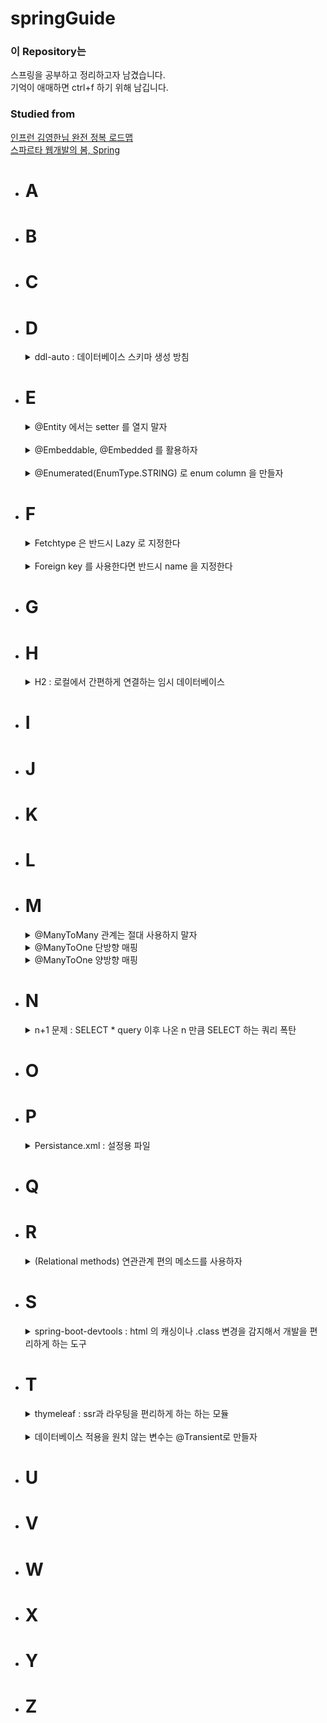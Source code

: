 # springGuide

### 이 Repository는

스프링을 공부하고 정리하고자 남겼습니다.   
기억이 애매하면 ctrl+f 하기 위해 남깁니다.

### Studied from

[인프런 김영한님 완전 정복 로드맵](https://www.inflearn.com/roadmaps/149)   
[스파르타 웹개발의 봄, Spring](https://spartacodingclub.kr/)

* # A
* # B
* # C
* # D
  <details>
  <summary>
  ddl-auto : 데이터베이스 스키마 생성 방침
  </summary>
  <br>
  
  application properties 에 `spring.jpa.hibernate.ddl-auto=` 형태로 존재한다.   
  
  create : 기존 태이블 삭제 후 다시 생성   
  create-drop : create 와 같지만 종료 시점에 삭제   
  update : 변경분만 반영   
  validate : 엔티티와 테이블이 매핑되었는지 확인   
  none : 사용안함   
  
  개발 초기 단계 : create, update    
  테스트 서버 : update, validate      
  운영 서버 : validate, none   
  </details>
* # E
  <details>
  <summary>
  @Entity 에서는 setter 를 열지 말자
  </summary>
  <br>

  @Setter 가 열려 있어 너무 많은 변경 포인트가 있다면 유지보수가 어렵다   
  @Setter 는 그 의도를 파악하기 어렵다.    
  또한 객체의 일관성을 보장하기 어렵다.     
  Constructor, builder 를 최대한 활용하자.    
  가령 사용하더라도 정해진 비즈니스 로직을 짜서 규정하고 사용하자.
  </details>
  <br>
  
  <details>
  <summary>
  @Embeddable, @Embedded 를 활용하자
  </summary>
  <br>

  Entity 내부 Class 를 관계형 연결(일 대 다, 일 대 일...etc) 없이 나타낼 수 있다         
  Java 내에서만 적용된다   
  @Embeddable   
  
  ```java
  @Embeddable
  @Getter
  public class Address {
  private  String city;
  private String street;
  private String zipcode;
  }
  ``` 
  
  @Embedded
  ```java
  @NoArgsConstructor(access = AccessLevel.PROTECTED)
  @Getter
  @Entity
  public class Member {
      @Id
      @GeneratedValue(strategy = GenerationType.IDENTITY)
      @Column(name = "member_id")
      private Long id;
  
      @Column
      private String name;
  
      @Embedded
      private Address address;
  }
  ``` 
  
  Java 내에서만 적용되며 database 에 관계형으로 정의되지 않는다.   
  ![](../../../../../../images/@embedded.PNG)
  </details>
  <br>

  <details>
  <summary>
  @Enumerated(EnumType.STRING) 로 enum column 을 만들자
  </summary>
  <br>

  반드시 EnumType.STRING 을 사용하자    
  Integer 는 enum 이 삭제/변경되었을 때 같은 숫자가 중복되어 사용된다   
  
  ```java
  enum OrderStatus {
    ORDER, CANCEL;
  }
  ```  
  
  ```java
  @Getter
  @Entity
  public class Order {
      @Id
      @GeneratedValue(strategy = GenerationType.IDENTITY)
      private Long id;
    
      @Enumerated(EnumType.STRING)
      private OrderStatus status;
  }
  ```
  </details>

* # F
  <details>
  <summary>
  Fetchtype 은 반드시 Lazy 로 지정한다
  </summary>
  <br>

  모든 연관된 테이블들이 딸려 나와서 n+1 폭탄을 맞고 싶지 않다면 lazy 로 사용하자      
  쿼리는 본인이 customize 하여 최적화 할 수 있게끔 만들어야 한다   
  
  fetchtype 을 지정하지 않은 경우   
  @ManyToOne 의 경우 FetchType 은 eager 이며   
  @OneToMany 의 경우 FetchType 은 lazy 이다.   
  
  @ManyToOne 에 주의하자.    
  
  lazy 가 설정된 이후 getter 를 사용하면 query 가 나간다.   
  
  n+1 문제는 여기에도 정리되어 있으니 확인하자.
  </details>
  <br>
  
  <details>
  <summary>
  Foreign key 를 사용한다면 반드시 name 을 지정한다
  </summary>
  <br>

  연관 관계 중 foreign key 가 생성된다면 spring 에서 임의로 이름을 만든다      
  임의로 지정된 이름은 JJ9J21D82 같은 gibberish 이기 때문에 user_account_fk 처럼 정의하자   
  
  ```java
  @JoinColumn(name = "account_id", foreignKey = @ForeignKey(name = "user_account_fk"))
  ``` 
  
  반드시 fk를 사용하지 않아도 된다.   
  조금 더 유연한 시스템을 운영하고 싶다면 fk를 사용하지 않고 연결관계를 정의만 하는 것 또한 하나의 방법이다.   
  </details>
* # G
* # H
  <details>
  <summary>
  H2 : 로컬에서 간편하게 연결하는 임시 데이터베이스

  </summary>
  <br>

    * 설치   
      우선 spring initializr 에서 h2 가 추가됬는지 확인한다.   
      [h2 설치 링크](https://www.h2database.com/html/main.html)   
      설치된 경로에서 \H2\bin 을 들어간다.   
      h2.sh 또는 bat 을 실행한다.   
      localhost:8082 를 들어간다.   
      JDBC url 을 jdbc:h2:file:~/testDB 로 바꾼다.   
      :mem 의 경우 메모리 :file 의 경우 파일 저장이다.   
      ~/의 경로는 user 에서 시작된다.   
      저장된 파일 경로 예시 : C:\Users\doe\testDB.mv.db   
      jdbc:h2:file:D:\Program Files (x86)\H2\saved\testDB 로 특정 경로를 지정해도 된다.         
      <br>

    * 연결  
      스프링과 h2의 연결은 application.properties 에서
      ```
      spring.datasource.url=jdbc:h2:tcp://localhost/~/testDB
      spring.datasource.driverClassName=org.h2.Driver
      spring.datasource.username=sa
      spring.datasource.password=
      spring.jpa.database-platform=org.hibernate.dialect.H2Dialect
      ``` 
      testDB는 사용자가 지정한 명칭으로 바꿔도 된다.      
      그 이외에 추가하면 좋은 properties 도 잊지 말자
      ```
      # 테이블이 없다면 자동으로 생성한다.
      spring.jpa.hibernate.ddl-auto=create
      # sql 을 로깅으로 표시한다.
      # spring.jpa.show-sql=true
      logging.level.org.hibernate.sql = debug
      ``` 
  </details>
* # I
* # J
* # K
* # L
* # M
  <details>
  <summary>
  @ManyToMany 관계는 절대 사용하지 말자
  </summary>
  <br>

  many to many 사이의 테이블은 entity 로 정의되지 않는다.      
  Relation 으로 자동 생성되어서 변경에 용의하지 않다.
  </details>

  <details>
  <summary>
  @ManyToOne 단방향 매핑
  </summary>
  <br>
  
  Team 과 Member class 가 있다고 가정하면   
  Member class 에서
  ```java
  @ManyToOne
  @JoinColumn(name = "team_id")
  private Team team;
  ``` 
  으로 team 을 매핑한다.   
  
  그리고 단방향임으로 Member class 에서는 team 을 참조하지 않는다.   
  그럼으로 team class 에서 `List<Member> members` 는 존재하지 않아도 된다.   
  </details>
  
  <details>
  <summary>
  @ManyToOne 양방향 매핑
  </summary>
  <br>
  
  Team 과 Member class 가 있다고 가정하면   
  Member class 에서
  ```java
  @ManyToOne
  @JoinColumn(name = "team_id")
  private Team team;
  ``` 
  Team class 에서
  ```java
  @OneToMany(mappedBy = "team")
  private List<Member> members = new ArrayList<>();
  ``` 
  로 매핑한다.   
  
  여기에서 `@OneToMany` 의 `mappedBy` 는 member class 의 Team 객체 명 team 을 지정한다.   
  
  또한 Many 쪽이 외래키를 가져야 하고 One 쪽은 mapping 을 당하는 쪽이라서 수동태의 mappedBy 가 지정되는 것이다.   
  </details>
* # N
  <details>
  <summary>
  n+1 문제 : SELECT * query 이후 나온 n 만큼 SELECT 하는 쿼리 폭탄
  </summary>
  <br>

  ![](images/n+1.PNG)
  이런 쿼리문이 보인다면 n + 1 문제입니다.   
  Spring 에서 n + 1 이 생긴다면 fetchtype.eager 를 하였는지 확인합시다.   
  For each 문에서도 n + 1 이 발생할 수 있습니다.   
  
  해결법은 크게 2가지 있습니다.   
  
  Join fetch
  ```java
  @Query("select a from books a join fetch a.users")
  List<books> findAllJoinFetchUsers();
  ```
  2중 join fetch   
  ```java
  @Query("select a from books a join fetch a.users u join fetch u.account")
  List<books> findAllJoinFetchUsersWithAccount();
  ``` 
  join fetch 는 inner join 입니다.   
  <br>
  
  Entity graph   
  ```java
  @EntityGraph(attributePaths = "users")
  @Query("select a from book a")
  List<Academy> findAllEntityGraphUsers();
  ``` 
  2중 entity graph
  ```java
  @EntityGraph(attributePaths = {"users", "users.account"})
  @Query("select a from book a")
  List<Academy> findAllEntityGraphUsersWithAccount();
  ``` 
  entity graph 는 left outer join 입니다.   
  
  [join 을 밴다이어그램으로 설명](https://joins.spathon.com/)   
  
  </details>
* # O
* # P
  <details>
  <summary>
  Persistance.xml : 설정용 파일
  </summary>
  <br>
  application.properties 의 구 버전이다.   
  
  ```
  <?xml version="1.0" encoding="UTF-8"?>
  <persistence version="2.2"
  xmlns="http://xmlns.jcp.org/xml/ns/persistence" xmlns:xsi="http://www.w3.org/2001/XMLSchema-instance"
  xsi:schemaLocation="http://xmlns.jcp.org/xml/ns/persistence http://xmlns.jcp.org/xml/ns/persistence/persistence_2_2.xsd">
  <persistence-unit name="hello">
  <properties>
  <!-- 필수 속성 -->
  <property name="javax.persistence.jdbc.driver" value="org.h2.Driver"/>
  <property name="javax.persistence.jdbc.user" value="sa"/>
  <property name="javax.persistence.jdbc.password" value=""/>
  <property name="javax.persistence.jdbc.url" value="jdbc:h2:tcp://localhost/~/testDB"/>
  <property name="hibernate.dialect" value="org.hibernate.dialect.H2Dialect"/>
  
              <!-- 옵션 -->
              <property name="hibernate.show_sql" value="true"/>
              <property name="hibernate.format_sql" value="true"/>
              <property name="hibernate.use_sql_comments" value="true"/>
              <!--<property name="hibernate.hbm2ddl.auto" value="create" />-->
          </properties>
      </persistence-unit>
  </persistence>
  ``` 
  
  `<persistence-unit name="hello">` 에서 name 을 지정해 주면   
  ```java
  Persistence.createEntityManagerFactory("hello");   
  EntityManager em = emf.createEntityManager();
  ```
  으로 연결된다.   
  
  `<property name="hibernate.dialect" value="org.hibernate.dialect.H2Dialect"/>`의 dialect 는 방언인데 
  다양한 데이터베이스를 사투리로서 이해하고 있다. `H2Dialect` 로 주어진 사투리를 표준말로 변경하겠다는 의미이다.

  필요에 따라 추가적으로 옵션을 넣을 수 있다.
  </details>
* # Q
* # R
  <details>
  <summary>
  (Relational methods) 연관관계 편의 메소드를 사용하자
  </summary>
  <br>

  관계가 있는 entity 를 저장할 때 양측의 객체를 변경해야 한다.   
  이를 method 로 묶자.

  ```java
    // many to one 관계 (Child to Parent)
    public void setParent(Parent parent){
        this.parent = parent;
        parent.getChildren().add(this);
    }

    // one to many 관계 (Parent to Child)
    public void addChild(Child child){
        children.add(child);
        child.setParent(this);
    }
  
    // one to one 관계 (Husband to Wife)
    public void setWife(Wife wife){
        this.wife = wife;
        wife.setHusband(this);
    }
    // many to many 는 사용하지 말자
  ``` 

  주의할 점이 있는데   
  연관 관계 메소드가 정의된 곳을 규정해야 한다.   
  Child 에 정의될지 Parent 에 정의될지 일관성이 필요하다.   
  예를 들어 foreign key 가 단일 방향으로 설계되었다면   
  Foreign key 가 규정된 entity 에 정의한다던지 원칙을 정해야 한다.

  또한 양측에 편의 메소드를 정의하여 중복해서 넣는 실수가 생길 수 있다.   
  단일한 방향에 setter를 만들어 사용을 강제하는 것이 좋다.
  </details>
* # S
  <details>
  <summary>
  spring-boot-devtools : html 의 캐싱이나 .class 변경을 감지해서 개발을 편리하게 하는 도구
  </summary>
  <br>

    * 설치방법   
      <br>
      gradle 의 경우   
      `compileOnly ('org.springframework.boot:spring-boot-devtools')`   
      <br>
      maven 경우
      ```
      <dependency>
          <groupId>org.springframework.boot</groupId>
          <artifactId>spring-boot-devtools</artifactId>
          <optional>true</optional>
      </dependency>
      ```

      compileOnly 의 이유   
      [링크](https://docs.spring.io/spring-boot/docs/1.5.16.RELEASE/reference/html/using-boot-devtools.html)      
      <br>
    * 활용   
      파일이 변경된 경우   
      ctrl+shift+F9 (build->recompile)    
      을 눌려 프로젝트에 바로 적용한다.   
      <br>
      .html 의 경우 캐쉬 없이 바로 적용되고   
      .class 의 경우 프로젝트가 rerun 된다.

  </details>
* # T
  <details>
  <summary>
  thymeleaf : ssr과 라우팅을 편리하게 하는 하는 모듈
  </summary>
  <br>

    * 보내고 받는 법
      ```java
      @RequiredArgsConstructor
      @Controller
      public class MemberController {
      @GetMapping("/hello")
      public String hello(Model model){
          model.addAttribute("name","김도형");
          return "hello";
          }
      }
      ```   
      보면 `@RestController` 가 아니라 `@Controller` 를 사용한다는 것을 알 수 있다.    
      rest 는 rest api, 그냥 controller 는 페이지의 전환을 위해서 주로 사용된다.   
      return "hello" 는 resources/templates/hello.html 을 반환한다.   
      `model.addAttribute("name","김도형");`로 변수를 전달하면   
      hello.html 에서   
      `<p th:text="'안녕하세요~' + ${data} + '님'" ></p>`   
      처럼 사용할 수 있다.   
      <br>
    * 문법   
      [여기](https://eblo.tistory.com/55) 를 참조

  </details>
  <br>

  <details>
  <summary>
  데이터베이스 적용을 원치 않는 변수는 @Transient로 만들자
  
  </summary>
  <br>
  
  드랍다운 내용
  </details>
  
* # U
* # V
* # W
* # X
* # Y
* # Z